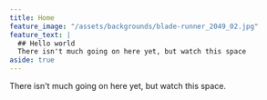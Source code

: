 ```yaml
---
title: Home
feature_image: "/assets/backgrounds/blade-runner_2049_02.jpg"
feature_text: |
  ## Hello world
  There isn't much going on here yet, but watch this space
aside: true
---
```



There isn't much going on here yet, but watch this space.
